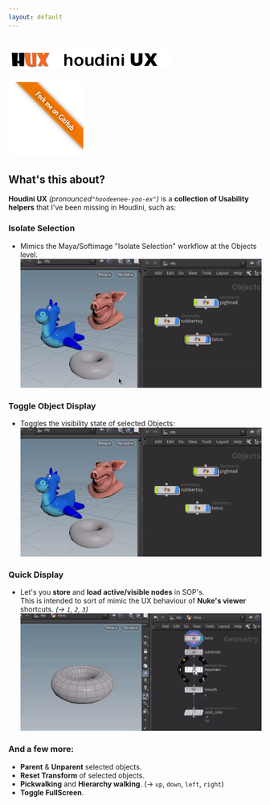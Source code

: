 ```yaml
---
layout: default
---
```

<link rel="stylesheet" href="assets/css/style.css">

# ![headline](assets/images/logo.png)

  <a href="https://github.com/martin-chatterjee/houdini-ux" target="_github"><img loading="lazy" src="assets/images/fork-me-on-github.webp" class="fork-me-on-github" alt="Fork me on GitHub" data-recalc-dims="1"></a>

## What's this about?

**Houdini UX** *(pronounced`"hoodeenee-yoo-ex"`)* is a **collection of Usability helpers** that I've been missing in Houdini, such as:


### Isolate Selection

- Mimics the Maya/Softimage "Isolate Selection" workflow at the Objects level.
  ![isolate-selection](assets/images/isolate-selection.gif)


### Toggle Object Display

- Toggles the visibility state of selected Objects:
  ![toggle-visibility](assets/images/toggle-visibility.gif)


### Quick Display

- Let's you **store** and **load active/visible nodes** in SOP's.<br/>
  This is intended to sort of mimic the UX behaviour of **Nuke's viewer** shortcuts. 
  _(→ `1`, `2`, `3`)_
  ![quick-display](assets/images/quick-display.gif)


### And a few more:

- **Parent** & **Unparent** selected objects.
- **Reset Transform** of selected objects.
- **Pickwalking** and **Hierarchy walking**.  (→ `up`, `down`, `left`, `right`)
- **Toggle FullScreen**.